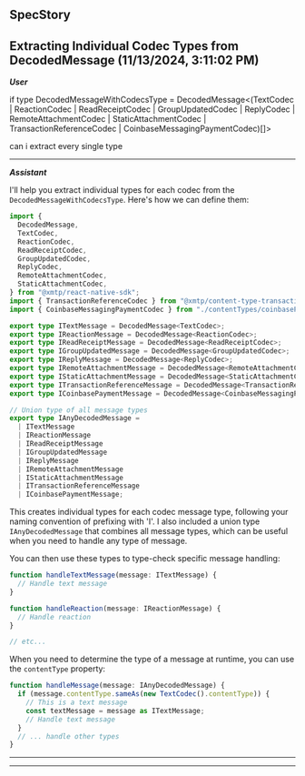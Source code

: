 ## SpecStory

## Extracting Individual Codec Types from DecodedMessage (11/13/2024, 3:11:02 PM)

_**User**_

if type DecodedMessageWithCodecsType = DecodedMessage<(TextCodec | ReactionCodec | ReadReceiptCodec | GroupUpdatedCodec | ReplyCodec | RemoteAttachmentCodec | StaticAttachmentCodec | TransactionReferenceCodec | CoinbaseMessagingPaymentCodec)[]>

can i extract every single type

---

_**Assistant**_

I'll help you extract individual types for each codec from the `DecodedMessageWithCodecsType`. Here's how we can define them:

```typescript:utils/xmtpRN/types.ts
import {
  DecodedMessage,
  TextCodec,
  ReactionCodec,
  ReadReceiptCodec,
  GroupUpdatedCodec,
  ReplyCodec,
  RemoteAttachmentCodec,
  StaticAttachmentCodec,
} from "@xmtp/react-native-sdk";
import { TransactionReferenceCodec } from "@xmtp/content-type-transaction-reference";
import { CoinbaseMessagingPaymentCodec } from "./contentTypes/coinbasePayment";

export type ITextMessage = DecodedMessage<TextCodec>;
export type IReactionMessage = DecodedMessage<ReactionCodec>;
export type IReadReceiptMessage = DecodedMessage<ReadReceiptCodec>;
export type IGroupUpdatedMessage = DecodedMessage<GroupUpdatedCodec>;
export type IReplyMessage = DecodedMessage<ReplyCodec>;
export type IRemoteAttachmentMessage = DecodedMessage<RemoteAttachmentCodec>;
export type IStaticAttachmentMessage = DecodedMessage<StaticAttachmentCodec>;
export type ITransactionReferenceMessage = DecodedMessage<TransactionReferenceCodec>;
export type ICoinbasePaymentMessage = DecodedMessage<CoinbaseMessagingPaymentCodec>;

// Union type of all message types
export type IAnyDecodedMessage = 
  | ITextMessage 
  | IReactionMessage 
  | IReadReceiptMessage 
  | IGroupUpdatedMessage 
  | IReplyMessage 
  | IRemoteAttachmentMessage 
  | IStaticAttachmentMessage 
  | ITransactionReferenceMessage 
  | ICoinbasePaymentMessage;
```

This creates individual types for each codec message type, following your naming convention of prefixing with 'I'. I also included a union type `IAnyDecodedMessage` that combines all message types, which can be useful when you need to handle any type of message.

You can then use these types to type-check specific message handling:

```typescript
function handleTextMessage(message: ITextMessage) {
  // Handle text message
}

function handleReaction(message: IReactionMessage) {
  // Handle reaction
}

// etc...
```

When you need to determine the type of a message at runtime, you can use the `contentType` property:

```typescript
function handleMessage(message: IAnyDecodedMessage) {
  if (message.contentType.sameAs(new TextCodec().contentType)) {
    // This is a text message
    const textMessage = message as ITextMessage;
    // Handle text message
  }
  // ... handle other types
}
```

---



---

